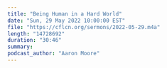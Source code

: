 ```yaml
---
title: "Being Human in a Hard World"
date: "Sun, 29 May 2022 10:00:00 EST"
file: "https://cflcn.org/sermons/2022-05-29.m4a"
length: "14728692"
duration: "30:46"
summary: 
podcast_author: "Aaron Moore"
---
```


